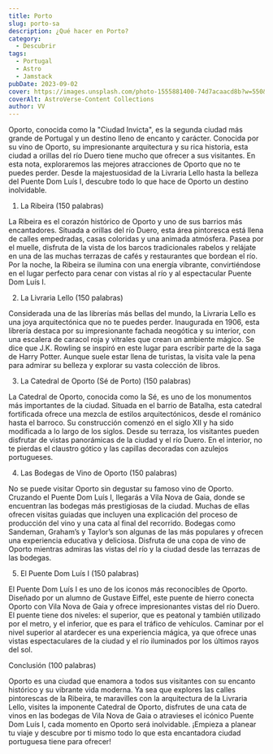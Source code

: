 ```yaml
---
title: Porto
slug: porto-sa
description: ¿Qué hacer en Porto?
category:
  - Descubrir
tags:
  - Portugal
  - Astro
  - Jamstack
pubDate: 2023-09-02
cover: https://images.unsplash.com/photo-1555881400-74d7acaacd8b?w=550&auto=format&fit=crop&q=60&ixlib=rb-4.0.3&ixid=M3wxMjA3fDB8MHxzZWFyY2h8N3x8cG9ydG98ZW58MHx8MHx8fDA%3D
coverAlt: AstroVerse-Content Collections
author: VV
---
```

Oporto, conocida como la "Ciudad Invicta", es la segunda ciudad más grande de Portugal y un destino lleno de encanto y carácter. Conocida por su vino de Oporto, su impresionante arquitectura y su rica historia, esta ciudad a orillas del río Duero tiene mucho que ofrecer a sus visitantes. En esta nota, exploraremos las mejores atracciones de Oporto que no te puedes perder. Desde la majestuosidad de la Livraria Lello hasta la belleza del Puente Dom Luís I, descubre todo lo que hace de Oporto un destino inolvidable.

1. La Ribeira (150 palabras)

La Ribeira es el corazón histórico de Oporto y uno de sus barrios más encantadores. Situada a orillas del río Duero, esta área pintoresca está llena de calles empedradas, casas coloridas y una animada atmósfera. Pasea por el muelle, disfruta de la vista de los barcos tradicionales rabelos y relájate en una de las muchas terrazas de cafés y restaurantes que bordean el río. Por la noche, la Ribeira se ilumina con una energía vibrante, convirtiéndose en el lugar perfecto para cenar con vistas al río y al espectacular Puente Dom Luís I.

2. La Livraria Lello (150 palabras)

Considerada una de las librerías más bellas del mundo, la Livraria Lello es una joya arquitectónica que no te puedes perder. Inaugurada en 1906, esta librería destaca por su impresionante fachada neogótica y su interior, con una escalera de caracol roja y vitrales que crean un ambiente mágico. Se dice que J.K. Rowling se inspiró en este lugar para escribir parte de la saga de Harry Potter. Aunque suele estar llena de turistas, la visita vale la pena para admirar su belleza y explorar su vasta colección de libros.

3. La Catedral de Oporto (Sé de Porto) (150 palabras)

La Catedral de Oporto, conocida como la Sé, es uno de los monumentos más importantes de la ciudad. Situada en el barrio de Batalha, esta catedral fortificada ofrece una mezcla de estilos arquitectónicos, desde el románico hasta el barroco. Su construcción comenzó en el siglo XII y ha sido modificada a lo largo de los siglos. Desde su terraza, los visitantes pueden disfrutar de vistas panorámicas de la ciudad y el río Duero. En el interior, no te pierdas el claustro gótico y las capillas decoradas con azulejos portugueses.

4. Las Bodegas de Vino de Oporto (150 palabras)

No se puede visitar Oporto sin degustar su famoso vino de Oporto. Cruzando el Puente Dom Luís I, llegarás a Vila Nova de Gaia, donde se encuentran las bodegas más prestigiosas de la ciudad. Muchas de ellas ofrecen visitas guiadas que incluyen una explicación del proceso de producción del vino y una cata al final del recorrido. Bodegas como Sandeman, Graham’s y Taylor’s son algunas de las más populares y ofrecen una experiencia educativa y deliciosa. Disfruta de una copa de vino de Oporto mientras admiras las vistas del río y la ciudad desde las terrazas de las bodegas.

5. El Puente Dom Luís I (150 palabras)

El Puente Dom Luís I es uno de los iconos más reconocibles de Oporto. Diseñado por un alumno de Gustave Eiffel, este puente de hierro conecta Oporto con Vila Nova de Gaia y ofrece impresionantes vistas del río Duero. El puente tiene dos niveles: el superior, que es peatonal y también utilizado por el metro, y el inferior, que es para el tráfico de vehículos. Caminar por el nivel superior al atardecer es una experiencia mágica, ya que ofrece unas vistas espectaculares de la ciudad y el río iluminados por los últimos rayos del sol.

Conclusión (100 palabras)

Oporto es una ciudad que enamora a todos sus visitantes con su encanto histórico y su vibrante vida moderna. Ya sea que explores las calles pintorescas de la Ribeira, te maravilles con la arquitectura de la Livraria Lello, visites la imponente Catedral de Oporto, disfrutes de una cata de vinos en las bodegas de Vila Nova de Gaia o atravieses el icónico Puente Dom Luís I, cada momento en Oporto será inolvidable. ¡Empieza a planear tu viaje y descubre por ti mismo todo lo que esta encantadora ciudad portuguesa tiene para ofrecer!